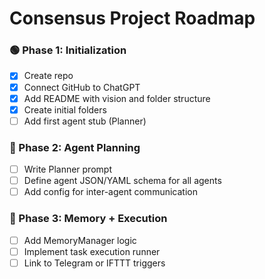 # Consensus Project Roadmap

### 🟢 Phase 1: Initialization
- [x] Create repo
- [x] Connect GitHub to ChatGPT
- [x] Add README with vision and folder structure
- [x] Create initial folders
- [ ] Add first agent stub (Planner)

### 🔄 Phase 2: Agent Planning
- [ ] Write Planner prompt
- [ ] Define agent JSON/YAML schema for all agents
- [ ] Add config for inter-agent communication

### 🧠 Phase 3: Memory + Execution
- [ ] Add MemoryManager logic
- [ ] Implement task execution runner
- [ ] Link to Telegram or IFTTT triggers
